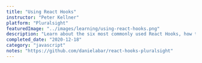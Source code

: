 ```yaml
---
title: "Using React Hooks"
instructor: "Peter Kellner"
platform: "Pluralsight"
featuredImage: "../images/learning/using-react-hooks.png"
description: "Learn about the six most commonly used React Hooks, how to create custom React Hooks, and how to integrate React Context with React Hooks for state management solutions similar to Redux."
completed_date: "2020-12-18"
category: "javascript"
notes: "https://github.com/danielabar/react-hooks-pluralsight"
---
```

